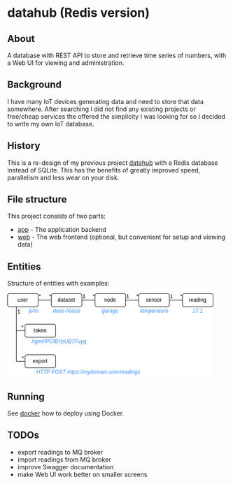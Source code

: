 # datahub (Redis version)

## About
A database with REST API to store and retrieve time series
of numbers, with a Web UI for viewing and administration.

## Background
I have many IoT devices generating data and need to store that
data somewhere. After searching I did not find any existing
projects or free/cheap services the offered the simplicity I
was looking for so I decided to write my own IoT database.

## History
This is a re-design of my previous project [datahub](https://github.com/fjaderboll/datahub)
with a Redis database instead of SQLite. This has the benefits of greatly improved speed, parallelism and
less wear on your disk.

## File structure
This project consists of two parts:
* [app](app/README.md) - The application backend
* [web](web/README.md) - The web frontend (optional, but convenient for setup and viewing data)

## Entities
Structure of entities with examples:

![entities](doc/entities.png)

## Running
See [docker](docker/README.md) how to deploy using Docker.

## TODOs
* export readings to MQ broker
* import readings from MQ broker
* improve Swagger documentation
* make Web UI work better on smaller screens
